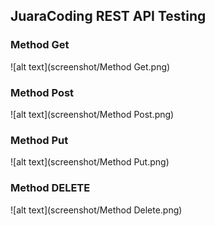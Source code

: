 ## JuaraCoding REST API Testing
### Method Get
![alt text](screenshot/Method Get.png)
### Method Post
![alt text](screenshot/Method Post.png)
### Method Put
![alt text](screenshot/Method Put.png)
### Method DELETE
![alt text](screenshot/Method Delete.png)


